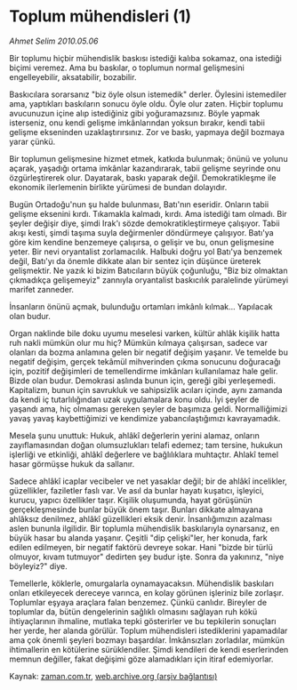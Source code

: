 # Toplum mühendisleri (1)

*Ahmet Selim 2010.05.06*

<td class="columnist-detail">
<p>Bir toplumu hiçbir mühendislik baskısı istediği kalıba sokamaz, ona istediği biçimi veremez. Ama bu baskılar, o toplumun normal gelişmesini engelleyebilir, aksatabilir, bozabilir.</p>
<p>
<div id="haberMetinDiv">
<p>Baskıcılara sorarsanız "biz öyle olsun istemedik" derler. Öylesini istemediler ama, yaptıkları baskıların sonucu öyle oldu. Öyle olur zaten. Hiçbir toplumu avucunuzun içine alıp istediğiniz gibi yoğuramazsınız. Böyle yapmak isterseniz, onu kendi gelişme imkânlarından yoksun bırakır, kendi tabii gelişme ekseninden uzaklaştırırsınız. Zor ve baskı, yapmaya değil bozmaya yarar çünkü.
<p>Bir toplumun gelişmesine hizmet etmek, katkıda bulunmak; önünü ve yolunu açarak, yaşadığı ortama imkânlar kazandırarak, tabii gelişme seyrinde onu özgürleştirerek olur. Dayatarak, baskı yaparak değil. Demokratikleşme ile ekonomik ilerlemenin birlikte yürümesi de bundan dolayıdır.
<p>Bugün Ortadoğu'nun şu halde bulunması, Batı'nın eseridir. Onların tabii gelişme eksenini kırdı. Tıkamakla kalmadı, kırdı. Ama istediği tam olmadı. Bir şeyler değişir diye, şimdi Irak'ı sözde demokratikleştirmeye çalışıyor. Tabii akışı kesti, şimdi taşıma suyla değirmenler döndürmeye çalışıyor. Batı'ya göre kim kendine benzemeye çalışırsa, o gelişir ve bu, onun gelişmesine yeter. Bir nevi oryantalist zorlamacılık. Halbuki doğru yol Batı'ya benzemek değil, Batı'yı da önemle dikkate alan bir sentez için düşünce üreterek gelişmektir. Ne yazık ki bizim Batıcıların büyük çoğunluğu, "Biz biz olmaktan çıkmadıkça gelişemeyiz" zannıyla oryantalist baskıcılık paralelinde yürümeyi marifet zanneder.
<p>İnsanların önünü açmak, bulunduğu ortamları imkânlı kılmak... Yapılacak olan budur.
<p>Organ naklinde bile doku uyumu meselesi varken, kültür ahlâk kişilik hatta ruh nakli mümkün olur mu hiç? Mümkün kılmaya çalışırsan, sadece var olanları da bozma anlamına gelen bir negatif değişim yaşanır. Ve temelde bu negatif değişim, gerçek tekâmül mihverinden çıkma sonucunu doğuracağı için, pozitif değişimleri de temellendirme imkânları kullanılamaz hale gelir. Bizde olan budur. Demokrasi aslında bunun için, gereği gibi yerleşemedi. Kapitalizm, bunun için savrukluk ve sahipsizlik acıları içinde, aynı zamanda da kendi iç tutarlılığından uzak uygulamalara konu oldu. İyi şeyler de yaşandı ama, hiç olmaması gereken şeyler de başımıza geldi. Normalliğimizi yavaş yavaş kaybettiğimizi ve kendimize yabancılaştığımızı kavrayamadık.
<p>Mesela şunu unuttuk: Hukuk, ahlâkî değerlerin yerini alamaz, onların zayıflamasından doğan olumsuzlukları telafi edemez; tam tersine, hukukun işlerliği ve etkinliği, ahlâkî değerlere ve bağlılıklara muhtaçtır. Ahlakî temel hasar görmüşse hukuk da sallanır.
<p>Sadece ahlâkî icaplar vecibeler ve net yasaklar değil; bir de ahlâkî incelikler, güzellikler, faziletler faslı var. Ve asıl da bunlar hayatı kuşatıcı, işleyici, kurucu, yapıcı özellikler taşır. Kişilik oluşumunda, hayat görüşünün gerçekleşmesinde bunlar büyük önem taşır. Bunları dikkate almayana ahlâksız denilmez, ahlâkî güzellikleri eksik denir. İnsanlığımızın azalması aslen bununla ilgilidir. Bir toplumla mühendislik baskılarıyla oynarsanız, en büyük hasar bu alanda yaşanır. Çeşitli "dip çelişki"ler, her konuda, fark edilen edilmeyen, bir negatif faktörü devreye sokar. Hani "bizde bir türlü olmuyor, kıvam tutmuyor" dedirten şey budur işte. Sonra da yakınırız, "niye böyleyiz?" diye.
<p>Temellerle, köklerle, omurgalarla oynamayacaksın. Mühendislik baskıları onları etkileyecek dereceye varınca, en kolay görünen işleriniz bile zorlaşır. Toplumlar eşyaya araçlara falan benzemez. Çünkü canlıdır. Bireyler de toplumlar da, bütün dengelerinin sağlıklı olmasını sağlayan ruh kökü ihtiyaçlarının ihmaline, mutlaka tepki gösterirler ve bu tepkilerin sonuçları her yerde, her alanda görülür. Toplum mühendisleri istediklerini yapamadılar ama çok önemli şeyleri bozmayı başardılar. İmkânsızları zorladılar, mümkün ihtimallerin en kötülerine sürüklendiler. Şimdi kendileri de kendi eserlerinden memnun değiller, fakat değişimi göze alamadıkları için itiraf edemiyorlar.</p></p></p></p></p></p></p></p></div>
</p>
<a href="http://web.archive.org/web/20110106230626/mailto:a.selim@zaman.com.tr">
</a></td>

Kaynak: [zaman.com.tr](http://zaman.com.tr/yazar.do?yazino=980881), [web.archive.org (arşiv bağlantısı)](http://web.archive.org/web/20110106230626/http://www.zaman.com.tr/yazar.do?yazino=980881)
